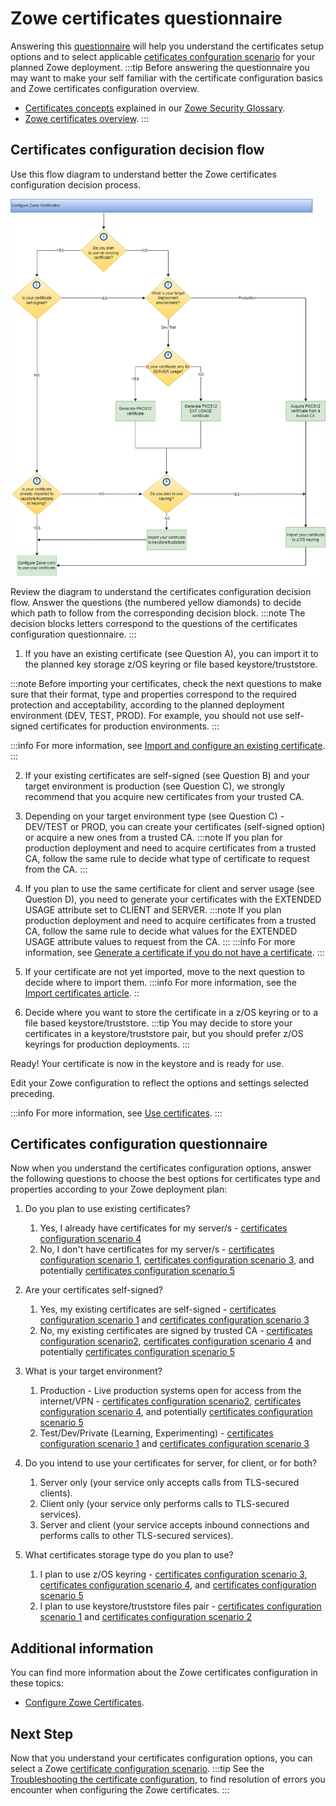 # Zowe certificates questionnaire

Answering this [questionnaire](#certificates-configuration-questionnaire) will help you understand the certificates setup options and to select applicable [cetificates confguration scenario](certificate-configuration-scenarios) 
for your planned Zowe deployment.
:::tip
Before answering the questionnaire you may want to make your self familiar with the certificate configuration basics and Zowe certificates configuration overview.
- [Certificates concepts](../appendix/zowe-security-glossary#certificate-concepts) explained in our [Zowe Security Glossary](../appendix/zowe-security-glossary).
- [Zowe certificates overview](../getting-started/zowe-certificates-overview).
:::

## Certificates configuration decision flow

Use this flow diagram to understand better the Zowe certificates configuration decision process.

![Certificates configuration decision tree](../images/install/config-certificates.png)

Review the diagram to understand the certificates configuration decision flow.
Answer the questions (the numbered yellow diamonds) to decide which path to follow from the corresponding decision block. 
:::note
The decision blocks letters correspond to the questions of the certificates configuration questionnaire.
:::

1. If you have an existing certificate (see Question A), you can import it to the planned key storage z/OS keyring or file based keystore/truststore.

:::note
Before importing your certificates, check the next questions to make sure that their format, type and properties correspond to the required protection and acceptability, according to the planned deployment environment (DEV, TEST, PROD).
For example, you should not use self-signed certificates for production environments.
:::

:::info
For more information, see [Import and configure an existing certificate](./import-certificates).
:::

2. If your existing certificates are self-signed (see Question B) and your target environment is production (see Question C), we strongly recommend that you acquire new certificates from your trusted CA.

3. Depending on your target environment type (see Question C) - DEV/TEST or PROD, you can create your certificates (self-signed option) or acquire a new ones from a trusted CA.
:::note
   If you plan for production deployment and need to acquire certificates from a trusted CA, follow the same rule to decide what type of certificate to request from the CA.
:::

4. If you plan to use the same certificate for client and server usage (see Question D), you need to generate your certificates with the EXTENDED USAGE attribute set to CLIENT and SERVER.
:::note
   If you plan production deployment and need to acquire certificates from a trusted CA, follow the same rule to decide what values for the EXTENDED USAGE attribute values to request from the CA.
:::
:::info
   For more information, see [Generate a certificate if you do not have a certificate](./generate-certificates).
:::

5. If your certificate are not yet imported, move to the next question to decide where to import them.
:::info
For more information, see the [Import certificates article](./import-certificates).
::

6. Decide where you want to store the certificate in a z/OS keyring or to a file based keystore/truststore.
:::tip
   You may decide to store your certificates in a keystore/truststore pair, but you should prefer z/OS keyrings for production deployments.
:::

Ready! Your certificate is now in the keystore and is ready for use.

Edit your Zowe configuration to reflect the options and settings selected preceding.

:::info
For more information, see [Use certificates](./use-certificates).
:::

## Certificates configuration questionnaire

Now when you understand the certificates configuration options, answer the following questions
to choose the best options for certificates type and properties according to your Zowe deployment plan:

1. Do you plan to use existing certificates?
   1. Yes, I already have certificates for my server/s - [certificates configuration scenario 4](./certificate-configuration-scenarios#scenario-4-use-a-zos-keyring-based-keystore-and-connect-to-an-existing-certificate)
   2. No, I don't have certificates for my server/s -  [certificates configuration scenario 1](./certificate-configuration-scenarios#scenario-1-use-a-file-based-pkcs12-keystore-with-zowe-generated-certificates), [certificates configuration scenario 3](certificate-configuration-scenarios#scenario-3-use-a-zos-keyring-based-keystore-with-zowe-generated-certificates), and potentially [certificates configuration scenario 5](certificate-configuration-scenarios#scenario-5-use-a-zos-keyring-based-keystore-and-import-a-certificate-stored-in-a-data-set)

2. Are your certificates self-signed?
   1. Yes, my existing certificates are self-signed - [certificates configuration scenario 1](certificate-configuration-scenarios#scenario-1-use-a-file-based-pkcs12-keystore-with-zowe-generated-certificates) and [certificates configuration scenario 3](certificate-configuration-scenarios#scenario-3-use-a-zos-keyring-based-keystore-with-zowe-generated-certificates)   
   2. No, my existing certificates are signed by trusted CA - [certificates configuration scenario2](certificate-configuration-scenarios#scenario-2-use-a-file-based-pkcs12-keystore-and-import-a-certificate-generated-by-another-ca), [certificates configuration scenario 4](certificate-configuration-scenarios#scenario-4-use-a-zos-keyring-based-keystore-and-connect-to-an-existing-certificate) and potentially [certificates configuration scenario 5](certificate-configuration-scenarios#scenario-5-use-a-zos-keyring-based-keystore-and-import-a-certificate-stored-in-a-data-set)

3. What is your target environment?
   1. Production - Live production systems open for access from the internet/VPN  - [certificates configuration scenario2](certificate-configuration-scenarios#scenario-2-use-a-file-based-pkcs12-keystore-and-import-a-certificate-generated-by-another-ca), [certificates configuration scenario 4](certificate-configuration-scenarios#scenario-4-use-a-zos-keyring-based-keystore-and-connect-to-an-existing-certificate), and potentially [certificates configuration scenario 5](certificate-configuration-scenarios#scenario-5-use-a-zos-keyring-based-keystore-and-import-a-certificate-stored-in-a-data-set)
   2. Test/Dev/Private (Learning, Experimenting) -  [certificates configuration scenario 1](certificate-configuration-scenarios#scenario-1-use-a-file-based-pkcs12-keystore-with-zowe-generated-certificates) and [certificates configuration scenario 3](certificate-configuration-scenarios#scenario-3-use-a-zos-keyring-based-keystore-with-zowe-generated-certificates)

4. Do you intend to use your certificates for server, for client, or for both?
   1. Server only (your service only accepts calls from TLS-secured clients).
   2. Client only (your service only performs calls to TLS-secured services).
   3. Server and client (your service accepts inbound connections and performs calls to other TLS-secured services).

5. What certificates storage type do you plan to use?
   1. I plan to use z/OS keyring - [certificates configuration scenario 3](certificate-configuration-scenarios#scenario-3-use-a-zos-keyring-based-keystore-with-zowe-generated-certificates), [certificates configuration scenario 4](certificate-configuration-scenarios#scenario-4-use-a-zos-keyring-based-keystore-and-connect-to-an-existing-certificate), and [certificates configuration scenario 5](certificate-configuration-scenarios#scenario-5-use-a-zos-keyring-based-keystore-and-import-a-certificate-stored-in-a-data-set)
   2. I plan to use keystore/truststore files pair - [certificates configuration scenario 1](certificate-configuration-scenarios#scenario-1-use-a-file-based-pkcs12-keystore-with-zowe-generated-certificates) and [certificates configuration scenario 2](certificate-configuration-scenarios#scenario-2-use-a-file-based-pkcs12-keystore-and-import-a-certificate-generated-by-another-ca)

## Additional information

You can find more information about the Zowe certificates configuration in these topics:
- [Configure Zowe Certificates](./configure-certificates).

## Next Step
Now that you understand your certificates configuration options, you can select a Zowe [certificate configuration scenario](certificate-configuration-scenarios).
:::tip
See the [Troubleshooting the certificate configuration](../troubleshoot/troubleshoot-zos-certificate), to find resolution of errors you encounter when configuring the Zowe certificates.
:::
